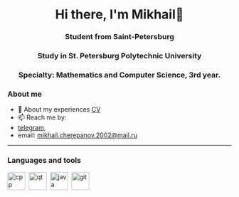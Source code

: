 <div id="header" align="center">
    <h1>Hi there, I'm  Mikhail👋 </h1>
    <h3>Student from Saint-Petersburg</h3> 
    <h3>Study in St. Petersburg  Polytechnic University</h3>
    <h3>Specialty: Mathematics and Computer Science, 3rd year.</h3>
    
</div>


### About me
- 📄 About my experiences [CV](https://github.com/MikhailCherepanovD/Sertificates/blob/master/CV_CherepanovMD.pdf)
- 📫 Reach me by:
-  [telegram](https://t.me/Cherepanov_Mikhail10),
-  email: [mikhail.cherepanov.2002@mail.ru](mikhail.cherepanov.2002@mail.ru)


---

### Languages and tools

<img src="https://cdn.jsdelivr.net/gh/devicons/devicon@latest/icons/cplusplus/cplusplus-original.svg"  title="cpp" width="40" height="40"/>&nbsp;
<img src="https://cdn.jsdelivr.net/gh/devicons/devicon@latest/icons/qt/qt-original.svg"   title="qt" width="40" height="40"/>&nbsp;
<img src="https://cdn.jsdelivr.net/gh/devicons/devicon@latest/icons/java/java-original-wordmark.svg" title="java" width="40" height="40"/>&nbsp;
<img src="https://cdn.jsdelivr.net/gh/devicons/devicon/icons/git/git-plain.svg" title="git" width="40" height="40"/>&nbsp;
